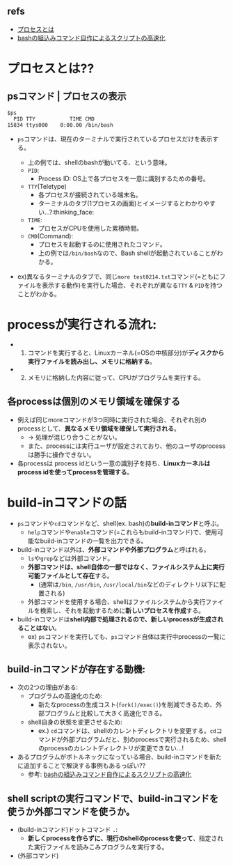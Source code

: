 ## refs

- [プロセスとは](https://qiita.com/ryomoucmei/items/e94b6d08a79abf9cc4d2)
- [bashの組込みコマンド自作によるスクリプトの高速化](https://satoru-takeuchi.hatenablog.com/entry/2020/03/26/010711)

# プロセスとは??

## psコマンド | プロセスの表示

```shell
$ps
  PID TTY           TIME CMD
15834 ttys000    0:00.00 /bin/bash
```

- `ps`コマンドは、現在のターミナルで実行されているプロセスだけを表示する。

  - 上の例では、shellのbashが動いてる、という意味。
  - `PID`:
    - Process ID: OS上で各プロセスを一意に識別するための番号。
  - `TTY`(Teletype)
    - 各プロセスが接続されている端末名。
    - ターミナルのタブ(1プロセスの画面)とイメージするとわかりやすい...?:thinking_face:
  - `TIME`:
    - プロセスがCPUを使用した累積時間。
  - `CMD`(Command):
    - プロセスを起動するのに使用されたコマンド。
    - 上の例では`/bin/bash`なので、Bash shellが起動されていることがわかる。

- ex)異なるターミナルのタブで、同じ`more test0214.txt`コマンド(=ともにファイルを表示する動作)を実行した場合、それぞれが異なる`TTY` & `PID`を持つことがわかる。

# processが実行される流れ:

- 1. コマンドを実行すると、Linuxカーネル(=OSの中核部分)が**ディスクから実行ファイルを読み出し、メモリに格納する**。
- 2. メモリに格納した内容に従って、CPUがプログラムを実行する。

## 各processは個別のメモリ領域を確保する

- 例えば同じmoreコマンドが3つ同時に実行された場合、それぞれ別のprocessとして、**異なるメモリ領域を確保して実行される**。
  - -> 処理が混じり合うことがない。
  - また、processには実行ユーザが設定されており、他のユーザのprocessは勝手に操作できない。
- 各processは process idという一意の識別子を持ち、**Linuxカーネルはprocess idを使ってprocessを管理する**。

# build-inコマンドの話

- `ps`コマンドや`cd`コマンドなど、shell(ex. bash)の**build-inコマンド**と呼ぶ。
  - `help`コマンドや`enable`コマンド(=これらもbuild-inコマンド)で、使用可能なbuild-inコマンドの一覧を出力できる。
- build-inコマンド以外は、**外部コマンドや外部プログラム**と呼ばれる。
  - `ls`や`grep`などは外部コマンド。
  - **外部コマンドは、shell自体の一部ではなく、ファイルシステム上に実行可能ファイルとして存在**する。
    - (通常は`/bin`, `/usr/bin`, `/usr/local/bin`などのディレクトリ以下に配置される)
  - 外部コマンドを使用する場合、shellはファイルシステムから実行ファイルを検索し、それを起動するために**新しいプロセスを作成**する。
- build-inコマンドは**shell内部で処理されるので、新しいprocessが生成されることはない**。
  - ex) `ps`コマンドを実行しても、`ps`コマンド自体は実行中processの一覧に表示されない。

## build-inコマンドが存在する動機:

- 次の2つの理由がある:
  - プログラムの高速化のため:
    - 新たなprocessの生成コスト(`fork()/exec()`)を削減できるため、外部プログラムと比較して大きく高速化できる。
  - shell自身の状態を変更させるため:
    - ex.) `cd`コマンドは、shellのカレントディレクトリを変更する。`cd`コマンドが外部プログラムだと、別のprocessで実行されるため、shellのprocessのカレントディレクトリが変更できない...!
- あるプログラムがボトルネックになっている場合、build-inコマンドを新たに追加することで解決する事例もあるっぽい??
  - 参考: [bashの組込みコマンド自作によるスクリプトの高速化](https://satoru-takeuchi.hatenablog.com/entry/2020/03/26/010711)

## shell scriptの実行コマンドで、build-inコマンドを使うか外部コマンドを使うか。

- (build-inコマンド)ドットコマンド `.`:
  - **新しくprocessを作らずに、現行のshellのprocessを使って**、指定された実行ファイルを読みこみプログラムを実行する。
- (外部コマンド)

